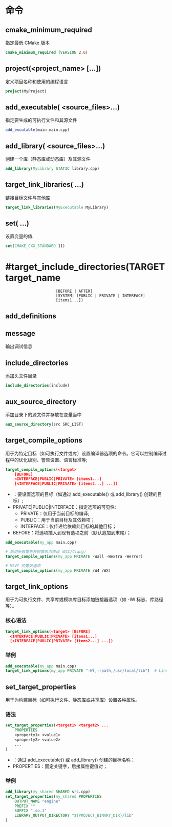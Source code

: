 # 命令
## cmake_minimum_required
指定最低 CMake 版本
```cmake
cmake_minimum_required (VERSION 2.6)
```
## project(<project_name> [<language>...])
定义项目名称和使用的编程语言
```cmake
project(MyProject)
```
## add_executable(<target> <source_files>...)
指定要生成的可执行文件和其源文件
```cmake
add_excutable(main main.cpp)
```
## add_library(<target> <source_files>...)
创建一个库（静态库或动态库）及其源文件
```cmake
add_library(MyLibrary STATIC library.cpp)
```
## target_link_libraries(<target> <libraries>...)
链接目标文件与其他库
```cmake
target_link_libraries(MyExecutable MyLibrary)
```
## set(<variable> <value>...)
设置变量的值.
```cmake
set(CMAKE_CXX_STANDARD 11)
```

# #target_include_directories(TARGET target_name
                          [BEFORE | AFTER]
                          [SYSTEM] [PUBLIC | PRIVATE | INTERFACE]
                          [items1...])
            
## add_definitions

## message
输出调试信息


## include_directories
添加头文件目录
```cmake
include_directories(include)
```
## aux_source_directory 
添加目录下的源文件并存放在变量当中
```cmake
aux_source_directory(src SRC_LIST)
```
## target_compile_options
用于为特定目标（如可执行文件或库）设置编译器选项的命令。它可以控制编译过程中的优化级别、警告设置、语言标准等;
```cmake
target_compile_options(<target> 
    [BEFORE] 
    <INTERFACE|PUBLIC|PRIVATE> [items1...] 
    [<INTERFACE|PUBLIC|PRIVATE> [items2...] ...])
```
+ <target>：要设置选项的目标（如通过 add_executable() 或 add_library() 创建的目标）;
+ PRIVATE|PUBLIC|INTERFACE：指定选项的可见性:
  + PRIVATE：仅用于当前目标的编译;
  + PUBLIC：用于当前目标及其依赖项；
  + INTERFACE：仅传递给依赖此目标的其他目标；
+ BEFORE：将选项插入到现有选项之前（默认追加到末尾）；
```cmake
add_executable(my_app main.cpp)

# 启用所有警告并视警告为错误（GCC/Clang）
target_compile_options(my_app PRIVATE -Wall -Wextra -Werror)

# MSVC 的等效选项
target_compile_options(my_app PRIVATE /W4 /WX)
```

## target_link_options
用于为可执行文件、共享库或模块库目标添加链接器选项（如 -Wl 标志、库路径等）。
### 核心语法
```cmake
target_link_options(<target> [BEFORE]
  <INTERFACE|PUBLIC|PRIVATE> [items1...]
  [<INTERFACE|PUBLIC|PRIVATE> [items2...] ...])
```
### 举例
```cmake
add_executable(my_app main.cpp)
target_link_options(my_app PRIVATE "-Wl,-rpath,/usr/local/lib")  # Linux
```
## set_target_properties
用于为构建目标（如可执行文件、静态库或共享库）设置各种属性。
### 语法
```cmake
set_target_properties(<target1> <target2> ...
    PROPERTIES
    <property1> <value1>
    <property2> <value2>
    ...
)
```
+ <target>：通过 add_executable() 或 add_library() 创建的目标名称；
+ PROPERTIES：固定关键字，后接属性键值对；
### 举例
```cmake
add_library(my_shared SHARED src.cpp)
set_target_properties(my_shared PROPERTIES
    OUTPUT_NAME "engine"
    PREFIX ""
    SUFFIX ".so.1"
    LIBRARY_OUTPUT_DIRECTORY "${PROJECT_BINARY_DIR}/lib"
)
```
